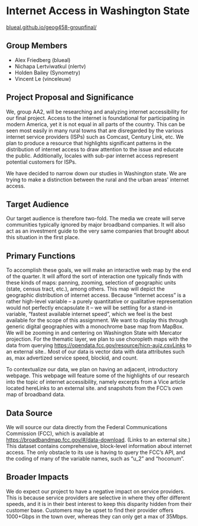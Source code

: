 # Internet Access in Washington State
[blueal.github.io/geog458-groupfinal/](blueal.github.io/geog458-groupfinal)

## Group Members
* Alex Friedberg (blueal)
* Nichapa Lertviwatkul (nlertv)
* Holden Bailey (Synometry)
* Vincent Le (vinceleuw)

## Project Proposal and Significance

We, group AA2, will be researching and analyzing internet accessibility for our final project. Access to the internet is foundational for participating in modern America, yet it is not equal in all parts of the country. This can be seen most easily in many rural towns that are disregarded by the various internet service providers (ISPs) such as Comcast, Century Link, etc. We plan to produce a resource that highlights significant patterns in the distribution of internet access to draw attention to the issue and educate the public. Additionally, locales with sub-par internet access represent potential customers for ISPs. 

We have decided to narrow down our studies in Washington state. We are trying to make a distinction between the rural and the urban areas' internet access.  

## Target Audience

Our target audience is therefore two-fold. The media we create will serve communities typically ignored by major broadband companies. It will also act as an investment guide to the very same companies that brought about this situation in the first place.  

## Primary Functions

To accomplish these goals, we will make an interactive web map by the end of the quarter. It will afford the sort of interaction one typically finds with these kinds of maps: panning, zooming, selection of geographic units (state, census tract, etc.), among others. This map will depict the geographic distribution of internet access. Because “internet access” is a rather high-level variable – a purely quantitative or qualitative representation would not perfectly encapsulate it – we will be settling for a stand-in variable, “fastest available internet speed”, which we feel is the best available for the scope of this assignment. We want to display this through generic digital geographies with a monochrome base map from MapBox. We will be zooming in and centering on Washington State with Mercator projection. For the thematic layer, we plan to use choropleth maps with the data from querying https://opendata.fcc.gov/resource/hicn-aujz.csvLinks to an external site.. Most of our data is vector data with data attributes such as, max advertized service speed, blockid, and count. 

To contextualize our data, we plan on having an adjacent, introductory webpage. This webpage will feature some of the highlights of our research into the topic of internet accessibility, namely excerpts from a Vice article located hereLinks to an external site. and snapshots from the FCC’s own map of broadband data. 

## Data Source

We will source our data directly from the Federal Communications Commission (FCC), which is available at https://broadbandmap.fcc.gov/#/data-download. (Links to an external site.) This dataset contains comprehensive, block-level information about internet access. The only obstacle to its use is having to query the FCC’s API, and the coding of many of the variable names, such as “u_2” and “hoconum”. 

## Broader Impacts

We do expect our project to have a negative impact on service providers. This is because service providers are selective in where they offer different speeds, and it is in their best interest to keep this disparity hidden from their customer base. Customers may be upset to find their provider offers 1000+Gbps in the town over, whereas they can only get a max of 35Mbps. 
